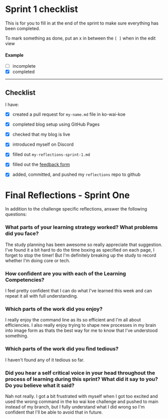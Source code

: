 # Sprint 1 checklist

This is for you to fill in at the end of the sprint to make sure everything has been completed.

To mark something as done, put an x in between the `[ ]` when in the edit view

#### Example
- [ ] incomplete
- [x] completed

---

## Checklist
I have:
- [x] created a pull request for `my-name.md` file in ko-wai-koe
- [x] completed blog setup using GitHub Pages 
- [x] checked that my blog is live
- [x] introduced myself on Discord
- [x] filled out `my-reflections-sprint-1.md`
- [x] filled out the [feedback form](https://docs.google.com/forms/d/e/1FAIpQLSf-V89vyeUWJjQzDAk6bVlP2kyZAFx_3wBtiWTl3J54_QVodQ/viewform)
- [x] added, committed, and pushed my `reflections` repo to github


# Final Reflections - Sprint One 

In addition to the challenge specific reflections, answer the following questions:

### What parts of your learning strategy worked? What problems did you face?
The study planning has been awesome so really appreciate that suggestion. I've found it a bit hard to do the time boxing as specified on each page, I forget to stop the timer! But I'm definitely breaking up the study to record whether I'm doing core or tech. 


### How confident are you with each of the Learning Competencies?
I feel pretty confident that I can do what I've learned this week and can repeat it all with full understanding. 


### Which parts of the work did you enjoy?
I really enjoy the command line as its so efficient and I'm all about efficiencies. I also really enjoy trying to shape new processes in my brain into image form as thats the best way for me to know that I've understood something. 


### Which parts of the work did you find tedious?
I haven't found any of it tedious so far.


### Did you hear a self critical voice in your head throughout the process of learning during this sprint? What did it say to you? Do you believe what it said?
Nah not really. I got a bit frustrated with myself when I got too excited and used the wrong command in the ko wai koe challenge and pushed to main instead of my branch, but I fully understand what I did wrong so I'm confident that I'll be able to avoid that in future. 

